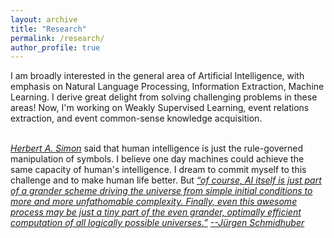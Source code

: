 ```yaml
---
layout: archive
title: "Research"
permalink: /research/
author_profile: true
---
```

I am broadly interested in the general area of Artificial Intelligence, with emphasis on Natural Language Processing, Information Extraction, Machine Learning. I derive great delight from solving challenging problems in these areas! Now, I'm working on Weakly Supervised Learning, event relations extraction, and event common-sense knowledge acquisition.<br><br>

<a href="http://en.wikipedia.org/wiki/Herbert_A._Simon"><i>Herbert A. Simon</i></a> said that human intelligence is just the rule-governed manipulation of symbols. I believe one day machines could achieve the same capacity of human's intelligence. I dream to commit myself to this challenge and to make human life better. But <a href="http://people.idsia.ch/~juergen/deep-learning-miraculous-year-1990-1991.html"><i>“of course, AI itself is just part of a grander scheme driving the universe from simple initial conditions to more and more unfathomable complexity. Finally, even this awesome process may be just a tiny part of the even grander, optimally efficient computation of all logically possible universes.”</i></a> <a href="http://people.idsia.ch/~juergen/"><i>--Jürgen Schmidhuber</i></a> <br>
